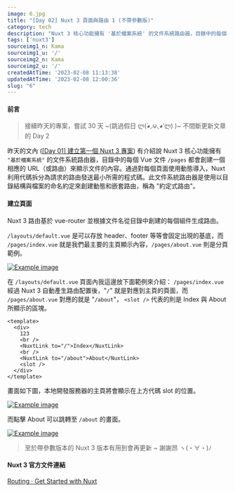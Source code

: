 ```yaml
---
image: 6.jpg
title: "[Day 02] Nuxt 3 頁面與路由 1 (不帶參數版)"
category: tech
description: "Nuxt 3 核心功能擁有 '基於檔案系統' 的文件系統路由器，目錄中的每個 Vue 文件 /pages 都會創建一個相應的 URL（或路由）來顯示文件的內容。通過對每個頁面使用動態導入，Nuxt 利用代碼拆分為請求的路由發送最小所需的程式碼。此文件系統路由器是使用以目錄結構與檔案的命名約定來創建動態和嵌套路由，稱為 '約定式路由'。"
tags: ['nuxt3']
sourceimg1_n: Kama
sourceimg1_u: '/'
sourceimg2_n: Kama
sourceimg2_u: '/'
createdAtTime: '2023-02-08 11:13:38'
updatedAtTime: '2023-02-08 12:00:36'
slug: "6"
---
```


#### 前言

> 接續昨天的專案，嘗試 30 天 ~(跳過假日 ლ(́◕◞౪◟◕‵ლ) )~ 不間斷更新文章的 Day 2

昨天的文內 ([[Day 01] 建立第一個 Nuxt 3 專案](5#nitro-engine-特色功能)) 有介紹說 Nuxt 3 核心功能擁有 `"基於檔案系統"` 的文件系統路由器，目錄中的每個 Vue 文件 `/pages` 都會創建一個相應的 URL（或路由）來顯示文件的內容。通過對每個頁面使用動態導入，Nuxt 利用代碼拆分為請求的路由發送最小所需的程式碼。此文件系統路由器是使用以目錄結構與檔案的命名約定來創建動態和嵌套路由，稱為 "約定式路由"。

#### 建立頁面
Nuxt 3 路由基於 vue-router 並根據文件名從目錄中創建的每個組件生成路由。

`/layouts/default.vue` 是可以存放 header、footer 等等會固定出現的基底，而 `/pages/index.vue` 就是我們最主要的主頁顯示內容，`/pages/about.vue` 則是分頁範例。

<a href="/blog/6-1.jpg" target="_blank">

![Example image](/blog/6-1.jpg)

</a>

在 `/layouts/default.vue` 頁面內我這邊放下面範例來介紹：
`/pages/index.vue` 經過 Nuxt 3 自動產生路由配置後，"`/`" 就是對應到主頁的頁面，而 `/pages/about.vue` 對應的就是 "`/about`"， `<slot />` 代表的則是 Index 與 About 所顯示的區塊。
```
<template>
  <div>
    123
    <br />
    <NuxtLink to="/">Index</NuxtLink>
    <br />
    <NuxtLink to="/about">About</NuxtLink>
    <slot />
  </div>
</template>
```

畫面如下圖，本地開發服務器的主頁將會顯示在上方代碼 slot 的位置。


<a href="/blog/6-2.jpg" target="_blank">

![Example image](/blog/6-2.jpg)

</a>

而點擊 About 可以跳轉至 `/about` 的畫面。

<a href="/blog/6-3.jpg" target="_blank">

![Example image](/blog/6-3.jpg)

</a>

> 至於帶參數版本的 Nuxt 3 版本有用到會再更新 ~ 謝謝昂 ヽ(・∀・)ﾉ

#### Nuxt 3 官方文件連結

[Routing · Get Started with Nuxt](https://nuxt.com/docs/getting-started/routing)